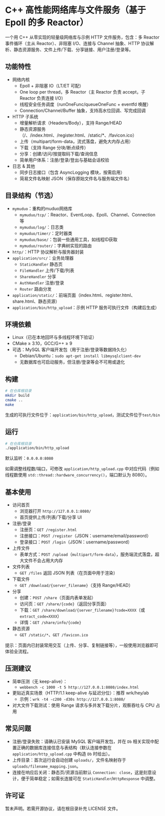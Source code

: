 # C++ 高性能网络库与文件服务（基于 Epoll 的多 Reactor）

一个用 C++ 从零实现的轻量级网络库与示例 HTTP 文件服务，包含：多 Reactor 事件循环（主从 Reactor）、非阻塞 I/O、连接与 Channel 抽象、HTTP 协议解析、静态资源服务、文件上传/下载、分享链接、用户注册/登录等。

## 功能特性

- 网络内核
  - Epoll + 非阻塞 IO（LT/ET 可配）
  - One loop per thread，多 Reactor（主 Reactor 负责 accept，子 Reactor 负责连接 I/O）
  - 线程安全任务调度（runOneFunc/queueOneFunc + eventfd 唤醒）
  - Connection/Channel/Buffer 抽象，支持高水位回调、写完成回调
- HTTP 子系统
  - 增量解析请求（Headers/Body），支持 Range/HEAD
  - 静态资源服务（/、/index.html、/register.html、/static/*、/favicon.ico）
  - 上传（multipart/form-data，流式落盘，避免大内存占用）
  - 下载（支持 Range 分块/断点续传）
  - 分享：创建/访问/按提取码下载/查询信息
  - 简单用户体系：注册/登录/登出与基础会话校验
- 日志 & 其他
  - 同步日志接口（包含 AsyncLogging 模块，按需启用）
  - 简易文件名映射 JSON（保存原始文件名与服务端文件名）

## 目录结构（节选）

- `mymuduo`：重构的muduo网络库
  - `mymuduo/tcp/`：Reactor、EventLoop、Epoll、Channel、Connection 等
  - `mymuduo/log/`：日志类
  - `mymuduo/timer/`：定时器类
  - `mymuduo/base/`：包装一些通用工具，如线程ID获取
  - `mymuduo/router/`：字典树实现的路由
- `http/`：HTTP 协议解析与服务器封装
- `application/src/`：业务处理器
  - `StaticHandler` 静态页
  - `FileHandler` 上传/下载/列表
  - `ShareHandler` 分享
  - `AuthHandler` 注册/登录
  - `Router` 路由分发
- `application/static/`：前端页面（index.html、register.html、share.html、静态资源）
- `application/bin/http_upload`：示例 HTTP 服务可执行文件（构建后生成）

## 环境依赖

- Linux（已在本地回环与多线程环境下验证）
- CMake ≥ 3.10，GCC/G++ ≥ 9
- 可选：MySQL 客户端开发包（用于注册/登录等数据持久化）
  - Debian/Ubuntu：`sudo apt-get install libmysqlclient-dev`
  - 无数据库也可启动服务，但注册/登录等会不可用或退化

## 构建

```bash
# 在仓库根目录
mkdir build
cmake ..
make
```

生成的可执行文件位于：`application/bin/http_upload`，测试文件位于`test/bin`

## 运行

```bash
# 在仓库根目录
./application/bin/http_upload
```

默认监听：`0.0.0.0:8080`

如需调整线程数/端口，可修改 `application/http_upload.cpp` 中对应代码（例如线程数使用 `std::thread::hardware_concurrency()`，端口默认为 8080）。

## 基本使用

- 访问首页
  - 浏览器打开 `http://127.0.0.1:8080/`
  - 首页提供上传/列表/下载/分享 UI
- 注册/登录
  - 注册页：`GET /register.html`
  - 注册接口：`POST /register`（JSON：username/email/password）
  - 登录接口：`POST /login`（JSON：username/password）
- 上传文件
  - 表单方式：`POST /upload`（`multipart/form-data`），服务端流式落盘，超大文件不会占用大内存
- 文件列表
  - `GET /files` 返回 JSON 列表（在页面中用于渲染）
- 下载文件
  - `GET /download/{server_filename}`（支持 Range/HEAD）
- 分享
  - 创建：`POST /share`（页面内表单发起）
  - 访问页：`GET /share/{code}`（返回分享页面）
  - 下载：`GET /share/download/{server_filename}?code=XXXX`（或 `extract_code=XXXX`）
  - 详情：`GET /share/info/{code}`
- 静态资源
  - `GET /static/*`、`GET /favicon.ico`

提示：页面内已封装常用交互（上传、分享、复制链接等），一般使用浏览器即可体验全流程。

## 压测建议

- 简单压测（无 keep-alive）：
  - `webbench -c 1000 -t 5 http://127.0.0.1:8080/index.html`
- 更贴近真实场景（HTTP/1.1 keep-alive 与延迟分位）：推荐 wrk/hey/ab
  - 示例：`wrk -t4 -c200 -d30s http://127.0.0.1:8080/`
- 对大文件下载测试：使用 Range 请求与多并发下载分片，观察吞吐与 CPU 占用

## 常见问题

- 注册/登录失败：请确认已安装 MySQL 客户端开发包，并在 `Db` 相关实现中配置正确的数据库连接信息与表结构（默认连接参数在 `application/http_upload.cpp` 中构造 `Db` 时给出）。
- 上传目录：首次运行会自动创建 `uploads/`，文件名映射存于 `uploads/filename_mapping.json`。
- 连接在响应后关闭：静态页/资源当前默认 `Connection: close`，这是刻意设计，便于简单稳定；如需长连接可在 `StaticHandler`/`HttpResponse` 中调整。

## 许可证

暂未声明。若需开源协议，请在根目录补充 LICENSE 文件。

